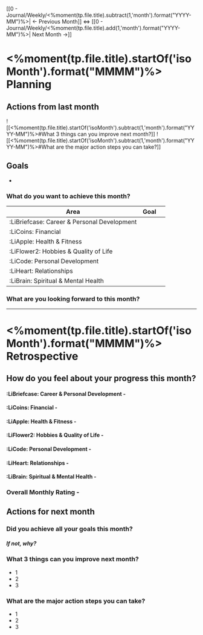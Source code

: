[[0 - Journal/Weekly/<%moment(tp.file.title).subtract(1,'month').format("YYYY-MM")%>| ← Previous Month]] <=> [[0 - Journal/Weekly/<%moment(tp.file.title).add(1,'month').format("YYYY-MM")%>| Next Month →]]
# <%moment(tp.file.title).startOf('isoMonth').format("MMMM")%> Planning
## Actions from last month
![[<%moment(tp.file.title).startOf('isoMonth').subtract(1,'month').format("YYYY-MM")%>#What 3 things can you improve next month?]]
![[<%moment(tp.file.title).startOf('isoMonth').subtract(1,'month').format("YYYY-MM")%>#What are the major action steps you can take?]]
## Goals
- 
### What do you want to achieve this month?
| Area                                        | Goal |     |
| ------------------------------------------- | ---- | --- |
| :LiBriefcase: Career & Personal Development |      |     |
| :LiCoins: Financial                         |      |     |
| :LiApple: Health & Fitness                  |      |     |
| :LiFlower2: Hobbies & Quality of Life       |      |     |
| :LiCode: Personal Development               |      |     |
| :LiHeart: Relationships                     |      |     |
| :LiBrain: Spiritual & Mental Health         |      |     |
### What are you looking forward to this month?

-----
# <%moment(tp.file.title).startOf('isoMonth').format("MMMM")%> Retrospective

## How do you feel about your progress this month?
#### :LiBriefcase: Career & Personal Development - 
#### :LiCoins: Financial - 
#### :LiApple: Health & Fitness - 
#### :LiFlower2: Hobbies & Quality of Life - 
#### :LiCode: Personal Development - 
#### :LiHeart: Relationships - 
#### :LiBrain: Spiritual & Mental Health - 
### Overall Monthly Rating - 
## Actions for next month
### Did you achieve all your goals this month?
##### If not, why?
### What 3 things can you improve next month?
- 1
- 2
- 3
### What are the major action steps you can take?
- 1 
- 2 
- 3
